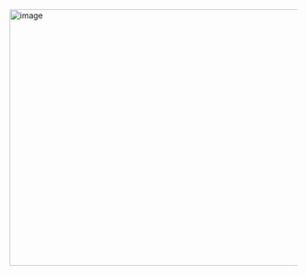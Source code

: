 <img width="1366" height="449" alt="image" src="https://github.com/user-attachments/assets/6061de78-eab7-41c8-b821-3938420a161f" />
